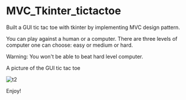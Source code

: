 # MVC_Tkinter_tictactoe
Built a GUI tic tac toe with tkinter by implementing MVC design pattern.

You can play against a human or a computer. There are three levels of computer one can choose: easy or medium or hard.

Warning: You won't be able to beat hard level computer.

A picture of the GUI tic tac toe

![t2](https://user-images.githubusercontent.com/61360055/114814862-09f9a680-9df0-11eb-8ab2-abd0d04d57e8.png)


Enjoy!
